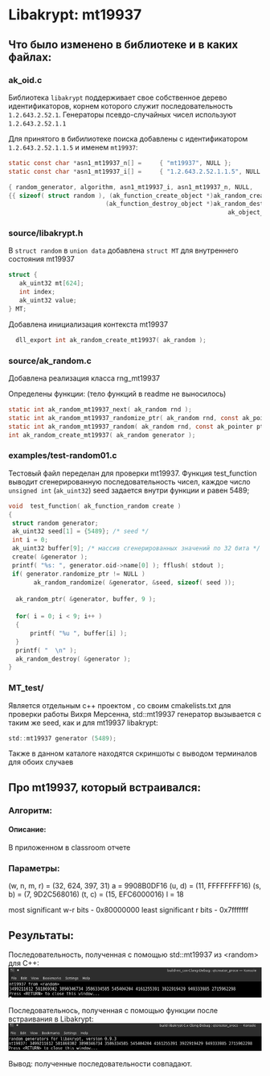# Libakrypt: mt19937

## Что было изменено в библиотеке и в каких файлах:

### ak_oid.c

Библиотека `libakrypt` поддерживает свое собственное дерево идентификаторов, корнем
которого служит последовательность `1.2.643.2.52.1`. Генераторы псевдо-случайных чисел
используют  `1.2.643.2.52.1.1`
  
  Для принятого в бибилиотеке поиска   добавлены с идентификатором `1.2.643.2.52.1.1.5` и именем `mt19937`:
  
  ```c
  static const char *asn1_mt19937_n[] =     { "mt19937", NULL };
  static const char *asn1_mt19937_i[] =     { "1.2.643.2.52.1.1.5", NULL };
  
  ```
  
  ```c
  { random_generator, algorithm, asn1_mt19937_i, asn1_mt19937_n, NULL,
  {{ sizeof( struct random ), (ak_function_create_object *)ak_random_create_mt19937,
                             (ak_function_destroy_object *)ak_random_destroy, NULL, NULL, NULL },
                                                               ak_object_undefined, NULL, NULL }}
  ```

### source/libakrypt.h 

В `struct random`  в `union data`  добавлена `struct MT` для внутреннего состояния mt19937

```c
struct {
   ak_uint32 mt[624];
   int index;
   ak_uint32 value;
} MT;
 ```

Добавлена инициализация контекста mt19937 
 
```c
  dll_export int ak_random_create_mt19937( ak_random );
```

### source/ak_random.c

Добавлена реализация класса rng_mt19937  

Определены функции:
(тело функций в readme не выносилось)

```c
static int ak_random_mt19937_next( ak_random rnd );
static int ak_random_mt19937_randomize_ptr( ak_random rnd, const ak_pointer ptr, const ssize_t size );
static int ak_random_mt19937_random( ak_random rnd, const ak_pointer ptr, const ssize_t size );
int ak_random_create_mt19937( ak_random generator );
```


### examples/test-random01.c

Тестовый файл переделан для проверки mt19937. Функция test_function выводит
сгенерированную последовательность чисел, каждое число `unsigned int` (`ak_uint32`)
seed задается внутри функции и равен 5489;

```c
void  test_function( ak_function_random create )
{
 struct random generator;
 ak_uint32 seed[1] = {5489}; /* seed */
 int i = 0;
 ak_uint32 buffer[9]; /* массив сгенерированных значений по 32 бита */
 create( &generator );
 printf( "%s: ", generator.oid->name[0] ); fflush( stdout );
 if( generator.randomize_ptr != NULL )
       ak_random_randomize( &generator, &seed, sizeof( seed ));
       
  ak_random_ptr( &generator, buffer, 9 );

  for( i = 0; i < 9; i++ )
  {
      printf( "%u ", buffer[i] );
  }
  printf( "  \n" );
  ak_random_destroy( &generator );
}
```


### MT_test/

Является отдельным с++ проектом , со своим cmakelists.txt для проверки работы Вихря Мерсенна, 
std::mt19937 генератор вызывается с таким же seed, как и для mt19937 libakrypt:

```c
std::mt19937 generator (5489);
```

Также в данном каталоге находятся скриншоты с выводом терминалов для обоих случаев

## Про mt19937, который встраивался:

### Алгоритм:

#### Описание: 

В приложенном в classroom отчете 

### Параметры:

(w, n, m, r) = (32, 624, 397, 31)
a = 9908B0DF16
(u, d) = (11, FFFFFFFF16)
(s, b) = (7, 9D2C568016)
(t, c) = (15, EFC6000016)
l = 18

most significant w-r bits - 0x80000000
least significant r bits -  0x7fffffff

## Результаты:
 
Последовательность, полученная с помощью  std::mt19937 из \<random> для C++:
![](MT_test/image.png)

Последовательнось, полученная с помощью функции после встраивания в Libakrypt:
![](MT_test/libacrypt_test_results.jpg)

Вывод: полученные последовательности совпадают. 


